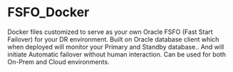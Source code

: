 # FSFO_Docker

Docker files customized to serve as your own Oracle FSFO (Fast Start Failover) for your DR environment. Built on Oracle database client which when deployed will monitor your Primary and Standby database.. And will initiate Automatic failover without human interaction. Can be used for both On-Prem and Cloud environments.
